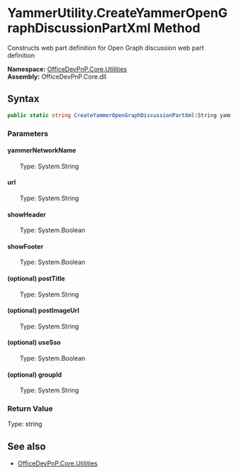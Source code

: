 # YammerUtility.CreateYammerOpenGraphDiscussionPartXml Method  
Constructs web part definition for Open Graph discussion web part definition  

**Namespace:** [OfficeDevPnP.Core.Utilities](OfficeDevPnP.Core.Utilities.md)  
**Assembly:** OfficeDevPnP.Core.dll  
## Syntax
```C#
public static string CreateYammerOpenGraphDiscussionPartXml(String yammerNetworkName, String url, Boolean showHeader, Boolean showFooter, String postTitle, String postImageUrl, Boolean useSso, String groupId)
```
### Parameters
#### yammerNetworkName  
&emsp;&emsp;Type: System.String  

#### url  
&emsp;&emsp;Type: System.String  

#### showHeader  
&emsp;&emsp;Type: System.Boolean  

#### showFooter  
&emsp;&emsp;Type: System.Boolean  

#### (optional) postTitle  
&emsp;&emsp;Type: System.String  

#### (optional) postImageUrl  
&emsp;&emsp;Type: System.String  

#### (optional) useSso  
&emsp;&emsp;Type: System.Boolean  

#### (optional) groupId  
&emsp;&emsp;Type: System.String  

### Return Value
Type: string  


## See also
- [OfficeDevPnP.Core.Utilities](OfficeDevPnP.Core.Utilities.md)
